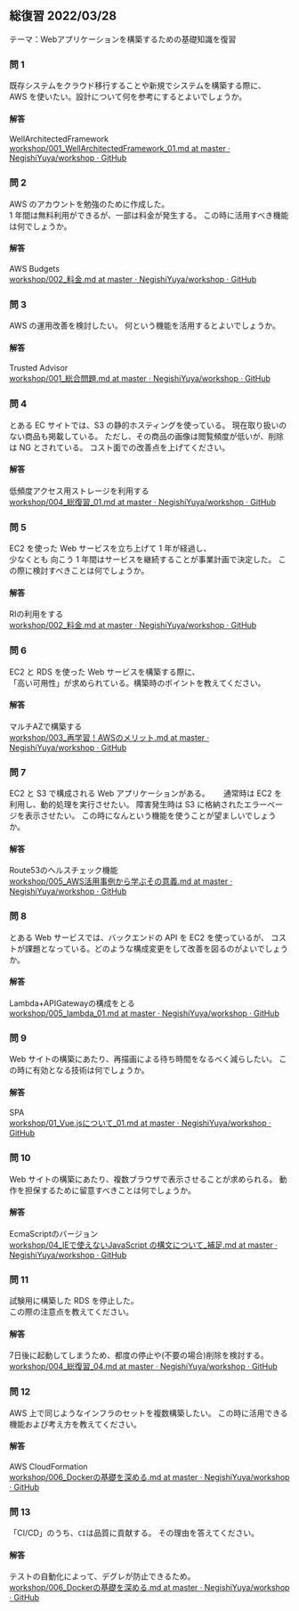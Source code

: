 ## 総復習 2022/03/28

テーマ：Webアプリケーションを構築するための基礎知識を復習

### 問 1

既存システムをクラウド移行することや新規でシステムを構築する際に、  
AWS を使いたい。設計について何を参考にするとよいでしょうか。


#### 解答

WellArchitectedFramework   
[workshop/001_WellArchitectedFramework_01.md at master · NegishiYuya/workshop · GitHub](https://github.com/NegishiYuya/workshop/blob/master/AWS/20_%E7%B7%8F%E8%AB%96/001_WellArchitectedFramework_01.md)


### 問 2

AWS のアカウントを勉強のために作成した。  
1 年間は無料利用ができるが、一部は料金が発生する。
この時に活用すべき機能は何でしょうか。

#### 解答

AWS Budgets  
[workshop/002_料金.md at master · NegishiYuya/workshop · GitHub](https://github.com/NegishiYuya/workshop/blob/master/AWS/20_%E7%B7%8F%E8%AB%96/002_%E6%96%99%E9%87%91.md)


### 問 3

AWS の運用改善を検討したい。
何という機能を活用するとよいでしょうか。


#### 解答

Trusted Advisor  
[workshop/001_総合問題.md at master · NegishiYuya/workshop · GitHub](https://github.com/NegishiYuya/workshop/blob/master/AWS/20_%E7%B7%8F%E8%AB%96/001_%E7%B7%8F%E5%90%88%E5%95%8F%E9%A1%8C.md)


### 問 4

とある EC サイトでは、S3 の静的ホスティングを使っている。
現在取り扱いのない商品も掲載している。
ただし、その商品の画像は閲覧頻度が低いが、削除は NG とされている。
コスト面での改善点を上げてください。


#### 解答

低頻度アクセス用ストレージを利用する  
[workshop/004_総復習_01.md at master · NegishiYuya/workshop · GitHub](https://github.com/NegishiYuya/workshop/blob/master/AWS/20_%E7%B7%8F%E8%AB%96/004_%E7%B7%8F%E5%BE%A9%E7%BF%92_01.md#%E5%95%8F-7)


### 問 5

EC2 を使った Web サービスを立ち上げて 1 年が経過し、  
少なくとも 向こう 1 年間はサービスを継続することが事業計画で決定した。
この際に検討すべきことは何でしょうか。


#### 解答

RIの利用をする  
[workshop/002_料金.md at master · NegishiYuya/workshop · GitHub](https://github.com/NegishiYuya/workshop/blob/master/AWS/20_%E7%B7%8F%E8%AB%96/002_%E6%96%99%E9%87%91.md)


### 問 6

EC2 と RDS を使った Web サービスを構築する際に、  
「高い可用性」が求められている。構築時のポイントを教えてください。

#### 解答

マルチAZで構築する  
[workshop/003_再学習！AWSのメリット.md at master · NegishiYuya/workshop · GitHub](https://github.com/NegishiYuya/workshop/blob/master/AWS/20_%E7%B7%8F%E8%AB%96/003_%E5%86%8D%E5%AD%A6%E7%BF%92%EF%BC%81AWS%E3%81%AE%E3%83%A1%E3%83%AA%E3%83%83%E3%83%88.md#%E5%95%8F-6)


### 問 7

EC2 と S3 で構成される Web アプリケーションがある。　　
通常時は EC2 を利用し、動的処理を実行させたい。
障害発生時は S3 に格納されたエラーページを表示させたい。
この時になんという機能を使うことが望ましいでしょうか。

#### 解答

Route53のヘルスチェック機能  
[workshop/005_AWS活用事例から学ぶその意義.md at master · NegishiYuya/workshop · GitHub](https://github.com/NegishiYuya/workshop/blob/master/AWS/20_%E7%B7%8F%E8%AB%96/005_AWS%E6%B4%BB%E7%94%A8%E4%BA%8B%E4%BE%8B%E3%81%8B%E3%82%89%E5%AD%A6%E3%81%B6%E3%81%9D%E3%81%AE%E6%84%8F%E7%BE%A9.md)

### 問 8

とある Web サービスでは、バックエンドの API を EC2 を使っているが、
コストが課題となっている。どのような構成変更をして改善を図るのがよいでしょうか。

#### 解答

Lambda+APIGatewayの構成をとる  
[workshop/005_lambda_01.md at master · NegishiYuya/workshop · GitHub](https://github.com/NegishiYuya/workshop/blob/master/AWS/03_AWS%E3%81%AE%E7%B5%B1%E5%90%88%E3%82%B5%E3%83%BC%E3%83%93%E3%82%B9/005_lambda_01.md)

### 問 9

Web サイトの構築にあたり、再描画による待ち時間をなるべく減らしたい。
この時に有効となる技術は何でしょうか。

#### 解答

SPA  
[workshop/01_Vue.jsについて_01.md at master · NegishiYuya/workshop · GitHub](https://github.com/NegishiYuya/workshop/blob/master/vue/01_Vue.js%E3%81%AB%E3%81%A4%E3%81%84%E3%81%A6_01.md#%E3%82%B7%E3%83%B3%E3%82%B0%E3%83%AB%E3%81%BA%E3%83%BC%E3%82%B8%E3%82%A2%E3%83%97%E3%83%AA%E3%82%B1%E3%83%BC%E3%82%B7%E3%83%A7%E3%83%B3spa%E3%81%A8%E3%81%AF)

### 問 10

Web サイトの構築にあたり、複数ブラウザで表示させることが求められる。
動作を担保するために留意すべきことは何でしょうか。

#### 解答

EcmaScriptのバージョン  
[workshop/04_IEで使えないJavaScript の構文について_補足.md at master · NegishiYuya/workshop · GitHub](https://github.com/NegishiYuya/workshop/blob/master/vue/04_IE%E3%81%A7%E4%BD%BF%E3%81%88%E3%81%AA%E3%81%84JavaScript%20%E3%81%AE%E6%A7%8B%E6%96%87%E3%81%AB%E3%81%A4%E3%81%84%E3%81%A6_%E8%A3%9C%E8%B6%B3.md)

### 問 11

試験用に構築した RDS を停止した。  
この際の注意点を教えてください。

#### 解答

7日後に起動してしまうため、都度の停止や(不要の場合)削除を検討する。  
[workshop/004_総復習_04.md at master · NegishiYuya/workshop · GitHub](https://github.com/NegishiYuya/workshop/blob/master/AWS/20_%E7%B7%8F%E8%AB%96/004_%E7%B7%8F%E5%BE%A9%E7%BF%92_04.md#%E5%95%8F-5)


### 問 12

AWS 上で同じようなインフラのセットを複数構築したい。
この時に活用できる機能および考え方を教えてください。


#### 解答

AWS CloudFormation  
[workshop/006_Dockerの基礎を深める.md at master · NegishiYuya/workshop · GitHub](https://github.com/NegishiYuya/workshop/blob/master/Docker/006_Docker%E3%81%AE%E5%9F%BA%E7%A4%8E%E3%82%92%E6%B7%B1%E3%82%81%E3%82%8B.md#%E6%8A%BC%E3%81%95%E3%81%88%E3%81%A6%E3%81%8A%E3%81%8D%E3%81%9F%E3%81%84%E3%81%93%E3%81%A8)

### 問 13

「CI/CD」のうち、`CI`は品質に貢献する。
その理由を答えてください。

#### 解答

テストの自動化によって、デグレが防止できるため。  
[workshop/006_Dockerの基礎を深める.md at master · NegishiYuya/workshop · GitHub](https://github.com/NegishiYuya/workshop/blob/master/Docker/006_Docker%E3%81%AE%E5%9F%BA%E7%A4%8E%E3%82%92%E6%B7%B1%E3%82%81%E3%82%8B.md#%E6%8A%BC%E3%81%95%E3%81%88%E3%81%A6%E3%81%8A%E3%81%8D%E3%81%9F%E3%81%84%E3%81%93%E3%81%A8)
